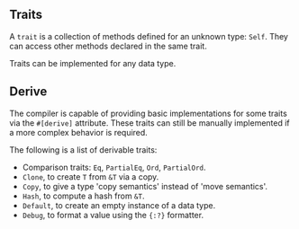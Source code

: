 ## Traits
A `trait` is a collection of methods defined for an unknown type: `Self`. They can access other methods declared in the same trait.

Traits can be implemented for any data type. 
## Derive
The compiler is capable of providing basic implementations for some traits via the `#[derive]` attribute. These traits can still be manually implemented if a more complex behavior is required.

The following is a list of derivable traits:

* Comparison traits: `Eq`, `PartialEq`, `Ord`, `PartialOrd`.
* `Clone`, to create `T` from `&T` via a copy.
* `Copy`, to give a type 'copy semantics' instead of 'move semantics'.
* `Hash`, to compute a hash from `&T`.
* `Default`, to create an empty instance of a data type.
* `Debug`, to format a value using the `{:?}` formatter.
